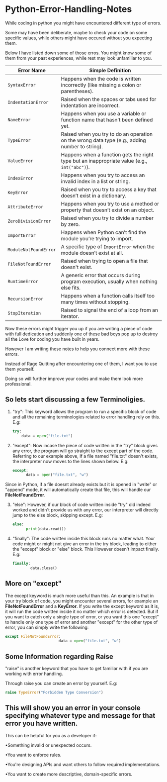 # Python-Error-Handling-Notes

While coding in python you might have encountered different type of errors. 

Some may have been deliberate, maybe to check your code on some specific values, while others might have occured without you expecting them.

Below I have listed down some of those erros. You might know some of them from your past experiences, while rest may look unfamiliar to you.

| **Error Name**        | **Simple Definition**                                                                          |
| --------------------- | ---------------------------------------------------------------------------------------------- |
| `SyntaxError`         | Happens when the code is written incorrectly (like missing a colon or parentheses).            |
| `IndentationError`    | Raised when the spaces or tabs used for indentation are incorrect.                             |
| `NameError`           | Happens when you use a variable or function name that hasn’t been defined yet.                 |
| `TypeError`           | Raised when you try to do an operation on the wrong data type (e.g., adding number to string). |
| `ValueError`          | Happens when a function gets the right type but an inappropriate value (e.g., `int("abc")`).   |
| `IndexError`          | Happens when you try to access an invalid index in a list or string.                           |
| `KeyError`            | Raised when you try to access a key that doesn’t exist in a dictionary.                        |
| `AttributeError`      | Happens when you try to use a method or property that doesn’t exist on an object.              |
| `ZeroDivisionError`   | Raised when you try to divide a number by zero.                                                |
| `ImportError`         | Happens when Python can’t find the module you’re trying to import.                             |
| `ModuleNotFoundError` | A specific type of `ImportError` when the module doesn’t exist at all.                         |
| `FileNotFoundError`   | Raised when trying to open a file that doesn't exist.                                          |
| `RuntimeError`        | A generic error that occurs during program execution, usually when nothing else fits.          |
| `RecursionError`      | Happens when a function calls itself too many times without stopping.                          |
| `StopIteration`       | Raised to signal the end of a loop from an iterator.                                           |

Now these errors might trigger you up if you are writing a piece of code with full dedication and suddenly one of these
bad boys pop up to destroy all the Love for coding you have built in years.

However I am writing these notes to help you connect more with these errors.

Instead of Rage Quitting after encountering one of them, I want you to use them yourself.

Doing so will further improve your codes and make them look more professional.

So lets start discussing a few Terminoligies.
---
1. "try": This keyword allows the program to run a specific block of code and all the remaining terminologies related to error handling rely on this.
   E.g:
   ```python
   try:
       data = open("file.txt")
   
2. "except": Now incase the piece of code written in the "try" block gives any error, the program will go straight to the except part of the code.
   Referring to our example above, If a file named "file.txt" doesn't exists, the interpreter now moves to the lines shown below.
   E.g:
   ```python
   except:
         data = open("file.txt", "w")
Since in Python, if a file doesnt already exists but it is opened in "write" or "append" mode, it will automatically create that file, this will handle our **FileNotFoundError**.

3. "else": However, if our block of code written inside "try" did indeed worked and didn't provide us with any error, our interpreter will directly jump to the else block, skipping except.
   E.g:
   ```python
   else:
         print(data.read())
4. "finally": The code written inside this block runs no matter what. Your code might or might not give an error in the try block, leading to either the "except" block or "else" block. This
   However doesn't impact finally. E.g:
   ```python
   finally:
           data.close()
   
More on "except"
---
The except keyword is much more useful than this. An example is that in your try block of code, you might encounter several errors, for example an **FileNotFoundError** and a **KeyError**. If you write the except keyword as it is, it will run the code written inside it no matter which error is detected. But if you want to catch only a single type of error, or you want this one "except" to handle only one type of error and another "except" for the other type of error, you can simply write the following:

   ```python
   except FileNotFoundError:
                           data = open("file.txt", "w")
   ```

Some Information regarding **Raise**
---

"raise" is another keyword that you have to get familiar with if you are working with error handling.

Through raise you can create an error by yourself. E.g:

   ```python
   raise TypeError("Forbidden Type Conversion")
```
This will show you an error in your console specifying whatever type and message for that error you have written. 
---
This can be helpful for you as a developer if:

   •Something invalid or unexpected occurs.
   
   •You want to enforce rules.
   
   •You're designing APIs and want others to follow required implementations.
   
   •You want to create more descriptive, domain-specific errors.


